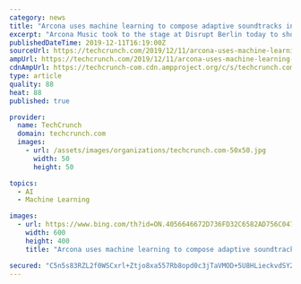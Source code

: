 ```yaml
---
category: news
title: "Arcona uses machine learning to compose adaptive soundtracks in real time"
excerpt: "Arcona Music took to the stage at Disrupt Berlin today to showcase its adaptive music service. The local startup utilizes machine learning to create musical beds capable of adapting to different contexts in real-time. The user simply needs to input a handful of parameters, and the service will adjust accordingly. “Give it a style, an emotion ..."
publishedDateTime: 2019-12-11T16:19:00Z
sourceUrl: https://techcrunch.com/2019/12/11/arcona-uses-machine-learning-to-compose-adaptive-soundtracks-in-real-time/
ampUrl: https://techcrunch.com/2019/12/11/arcona-uses-machine-learning-to-compose-adaptive-soundtracks-in-real-time/amp/
cdnAmpUrl: https://techcrunch-com.cdn.ampproject.org/c/s/techcrunch.com/2019/12/11/arcona-uses-machine-learning-to-compose-adaptive-soundtracks-in-real-time/amp/
type: article
quality: 88
heat: 88
published: true

provider:
  name: TechCrunch
  domain: techcrunch.com
  images:
    - url: /assets/images/organizations/techcrunch.com-50x50.jpg
      width: 50
      height: 50

topics:
  - AI
  - Machine Learning

images:
  - url: https://www.bing.com/th?id=ON.4056646672D736FD32C6582AD756C047
    width: 600
    height: 400
    title: "Arcona uses machine learning to compose adaptive soundtracks in real time"

secured: "C5n5s83RZL2f0WSCxrl+Ztjo8xa557Rb8opd0c3jTaVMOD+5U8HLieckvdSY2g0KwDpbKe0Wf00gEB2BEzaVBRonsHzg0xCMaAJ0LRfMNxeVrV3qbKXPJvwHjCvTVrnr1iys3VrH/d9FYEeHjg70HYSaJ6T+u9VtujRQ/xAq2CksBKYsc+xEm6Dnz2kLV6MPVCl0/dJJQdJeMzZCG4z/VkmYKb1YCWuuBEKG+Zj6DhOlsZtyKBQekbonJJudunDC1XNqH2xUGmVqoE7xmQ91Kg==;ZqqIUfU2F/zebUM2SsGnAQ=="
---
```


